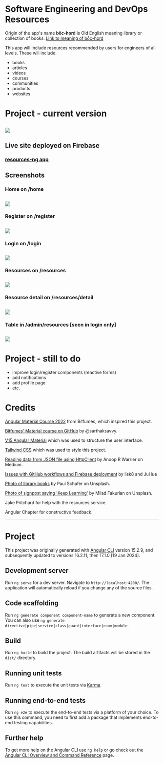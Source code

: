 # Software Engineering and DevOps Resources

Origin of the app's name **bōc-hord** is Old English meaning library or collection of books. [Link to meaning of bōc-hord](https://oldenglishwordhord.com/2020/08/25/boc-hord/) 

This app will include resources recommended by users for engineers of all levels. These will include:

- books
- articles
- videos
- courses
- communities
- products
- websites

# Project - current version

<h2 align="left"><img src="./docs/pictures/ng-version.png"></h2>

## Live site deployed on Firebase 

### [resources-ng app](https://resources-ng.web.app/)

## Screenshots

### Home on /home

<h2 align="left"><img src="./docs/pictures/home.png"></h2>

### Register on /register

<h2 align="left"><img src="./docs/pictures/register.png"></h2>

### Login on /login

<h2 align="left"><img src="./docs/pictures/login.png"></h2>

### Resources on /resources

<h2 align="left"><img src="./docs/pictures/resources.png"></h2>

### Resource detail on /resources/detail

<h2 align="left"><img src="./docs/pictures/detail.png"></h2>

### Table in /admin/resources [seen in login only]

<h2 align="left"><img src="./docs/pictures/admin-table.png"></h2>


# Project - still to do

- improve login/register components (reactive forms)
- add notifications
- add profile page
- etc.

# Credits

[Angular Material Course 2022](https://www.youtube.com/watch?v=DaE_RpWRlJI&t=4285s) from Bitfumes, which inspired this project.

[Bitfumes' Material course on GitHub](https://github.com/bitfumes/angular-material-2022/tree/main) by @sarthaksavvy.

[V15 Angular Material](https://v15.material.angular.io/) which was used to structure the user interface.

[Tailwind CSS](https://tailwindcss.com/) which was used to style this project.

[Reading data from JSON file using HttpClient](https://medium.com/@anooprvarrier/angular-reading-data-from-json-file-using-httpclient-3c46ba1aaf22) by Anoop R Warrier on Medium.

[Issues with GitHub workflows and Firebase deployment](https://github.com/FirebaseExtended/action-hosting-deploy/issues/283) by lisk8 and JuHue

[Photo of library books](https://unsplash.com/@paul__schafer) by Paul Schafer on Unsplash.

[Photo of signpost saying 'Keep Learning'](https://unsplash.com/@fakurian) by Milad Fakurian on Unsplash.

Jake Pritchard for help with the resources service. 

Angular Chapter for constructive feedback.

  
---

# Project

This project was originally generated with [Angular CLI](https://github.com/angular/angular-cli) version 15.2.9, and subsequently updated to versions 16.2.11, then 17.1.0 [19 Jan 2024].

## Development server

Run `ng serve` for a dev server. Navigate to `http://localhost:4200/`. The application will automatically reload if you change any of the source files.

## Code scaffolding

Run `ng generate component component-name` to generate a new component. You can also use `ng generate directive|pipe|service|class|guard|interface|enum|module`.

## Build

Run `ng build` to build the project. The build artifacts will be stored in the `dist/` directory.

## Running unit tests

Run `ng test` to execute the unit tests via [Karma](https://karma-runner.github.io).

## Running end-to-end tests

Run `ng e2e` to execute the end-to-end tests via a platform of your choice. To use this command, you need to first add a package that implements end-to-end testing capabilities.

## Further help

To get more help on the Angular CLI use `ng help` or go check out the [Angular CLI Overview and Command Reference](https://angular.io/cli) page.
